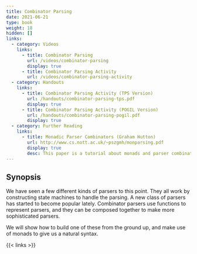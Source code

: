 ```yaml
---
title: Combinator Parsing
date: 2021-06-21
type: book
weight: 18
hidden: []
links:
  - category: Videos
    links:
      - title: Combinator Parsing
        url: /videos/combinator-parsing
        display: true
      - title: Combinator Parsing Activity
        url: /videos/combinator-parsing-activity
  - category: Handouts
    links:
      - title: Combinator Parsing Activity (TPS Version)
        url: /handouts/combinator-parsing-tps.pdf
        display: true
      - title: Combinator Parsing Activity (POGIL Version)
        url: /handouts/combinator-parsing-pogil.pdf
        display: true
  - category: Further Reading
    links:
      - title: Monadic Parser Combinators (Graham Hutton)
        url: http://www.cs.nott.ac.uk/~pszgmh/monparsing.pdf
        display: true
        desc: This paper is a tutorial about monads and parser combinators. It uses a language called Gopher, a precursor to Haskell.
---
```


## Synopsis

We have seen a few different kinds of parsers to this point.  They all work by constructing
state machines to handle the parsing.  A new class of parsers has started to become popular
lately.  Combinator parsers use functions to represent parsers, and they can be composed together
to make more sophisticated parsers.

We will show how to build one of these from the ground up, and make use of monads to give us
a natural syntax.

{{< links >}}

